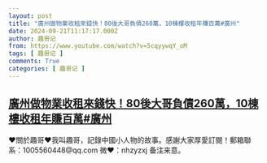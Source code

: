 ```yaml
---
layout: post
title: "廣州做物業收租來錢快！80後大哥負債260萬，10棟樓收租年賺百萬#廣州"
date: 2024-09-21T11:17:17.000Z
author: 趣哥记
from: https://www.youtube.com/watch?v=5cqyywqY_oM
tags: [ 趣哥记 ]
comments: True
categories: [ 趣哥记 ]
---
```

<!--1726917437000-->
[廣州做物業收租來錢快！80後大哥負債260萬，10棟樓收租年賺百萬#廣州](https://www.youtube.com/watch?v=5cqyywqY_oM)
------

<div>
♥關於趣哥♥我叫趣哥，記錄中國小人物的故事。感謝大家厚愛訂閱！郵箱聯系：1005560448@qq.com 微❤：nhzyzxj 备注来意。
</div>
